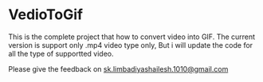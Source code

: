 # VedioToGif

This is the complete project that how to convert video into GIF. The current version is support only .mp4 video type only, But i will update the code for all the type of supportted video.


Please give the feedback on sk.limbadiyashailesh.1010@gmail.com
